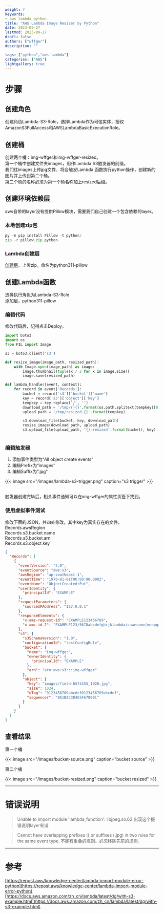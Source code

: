 ```yaml
---
weight: 7
keywords:
- aws lambda python
title: "AWS Lambda Image Resizer by Python"
date: 2023-09-27
lastmod: 2023-09-27
draft: false
authors: ["wffger"]
description: ""

tags: ["python","aws lambda"]
categories: ["AWS"]
lightgallery: true
---
```


<!--more-->
# 步骤
## 创建角色
创建角色Lambda-S3-Role，选择Lambda作为可信实体，授权AmazonS3FullAccess和AWSLambdaBasicExecutionRole。
## 创建桶
创建两个桶：img-wffger和img-wffger-resized。<br />第一个桶中创建文件夹images，用作Lambda S3触发器的前缀。<br />我们往images上传jpg文件，将会触发Lambda 函数执行python操作，创建新的图片并上传到第二个桶。<br />第二个桶的名称必须为第一个桶名称加上resized后缀。
## 创建环境依赖层
aws自带的layer没有提供Pillow模块，需要我们自己创建一个包含依赖的layer。
### 本地创建zip包
```python
py -m pip install Pillow -t python/
zip -r pillow.zip python
```
### Lambda创建层
[创建层](https://ap-southeast-1.console.aws.amazon.com/lambda/home?region=ap-southeast-1#/create/layer)，上传zip，命名为python311-pillow
## 创建Lambda函数
选择执行角色为Lambda-S3-Role<br />添加层，python311-pillow
### 编辑代码
修改代码后，记得点击Deploy。
```python
import boto3
import os
from PIL import Image

s3 = boto3.client('s3')

def resize_image(image_path, resized_path):
    with Image.open(image_path) as image:
        image.thumbnail(tuple(x / 2 for x in image.size))
        image.save(resized_path)

def lambda_handler(event, context):
    for record in event['Records']:
        bucket = record['s3']['bucket']['name']
        key = record['s3']['object']['key']
        tempkey = key.replace('/', '')
        download_path = '/tmp/{}{}'.format(os.path.splitext(tempkey)[0], os.path.splitext(tempkey)[1])
        upload_path = '/tmp/resized-{}'.format(tempkey)

        s3.download_file(bucket, key, download_path)
        resize_image(download_path, upload_path)
        s3.upload_file(upload_path, '{}-resized'.format(bucket), key)
    
```
### 编辑触发器

1. 添加事件类型为“All object create events”
2. 编辑Prefix为“images”
3. 编辑Suffix为“.jpg"

{{< image src="/images/lambda-s3-trigger.png" caption="s3 trigger" >}}

<br />触发器创建完毕后，相关事件通知可以在img-wffger的属性页签下找到。

### 使用虚拟事件测试
修改下面的JSON，共四处修改，其中key为真实存在的文件。<br />Records.awsRegion<br />Records.s3.bucket.name<br />Records.s3.bucket.arn<br />Records.s3.object.key
```json
{
  "Records": [
    {
      "eventVersion": "2.0",
      "eventSource": "aws:s3",
      "awsRegion": "ap-southeast-1",
      "eventTime": "1970-01-01T00:00:00.000Z",
      "eventName": "ObjectCreated:Put",
      "userIdentity": {
        "principalId": "EXAMPLE"
      },
      "requestParameters": {
        "sourceIPAddress": "127.0.0.1"
      },
      "responseElements": {
        "x-amz-request-id": "EXAMPLE123456789",
        "x-amz-id-2": "EXAMPLE123/5678abcdefghijklambdaisawesome/mnopqrstuvwxyzABCDEFGH"
      },
      "s3": {
        "s3SchemaVersion": "1.0",
        "configurationId": "testConfigRule",
        "bucket": {
          "name": "img-wffger",
          "ownerIdentity": {
            "principalId": "EXAMPLE"
          },
          "arn": "arn:aws:s3:::img-wffger"
        },
        "object": {
          "key": "images/field-6574455_1920.jpg",
          "size": 1024,
          "eTag": "0123456789abcdef0123456789abcdef",
          "sequencer": "0A1B2C3D4E5F678901"
        }
      }
    }
  ]
}
```

## 查看结果
第一个桶

{{< image src="/images/bucket-source.png" caption="bucket source" >}}

第二个桶

{{< image src="/images/bucket-resized.png" caption="bucket resized" >}}


---

# 错误说明
> Unable to import module 'lambda_function': libjpeg.so.62
> 出现这个报错说明layer有误


> Cannot have overlapping prefixes () or suffixes (.jpg) in two rules for the same event type.
> 不能有重叠的规则。必须移除先前的规则。


---

# 参考
[https://repost.aws/knowledge-center/lambda-import-module-error-python](https://repost.aws/knowledge-center/lambda-import-module-error-python)<br />[https://docs.aws.amazon.com/zh_cn/lambda/latest/dg/with-s3-example.html](https://docs.aws.amazon.com/zh_cn/lambda/latest/dg/with-s3-example.html)
